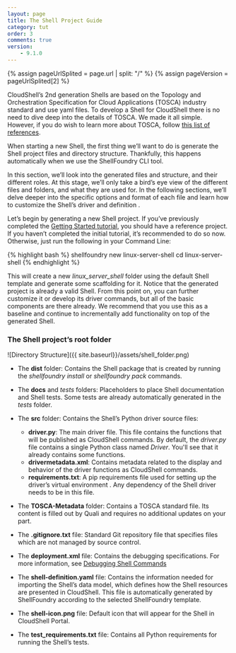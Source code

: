 ```yaml
---
layout: page
title: The Shell Project Guide
category: tut
order: 3
comments: true
version:
    - 9.1.0
---
```


{% assign pageUrlSplited = page.url | split: "/" %}
{% assign pageVersion = pageUrlSplited[2] %}

CloudShell’s 2nd generation Shells are based on the Topology and Orchestration Specification for Cloud Applications (TOSCA) industry standard and use yaml files. To develop a Shell for CloudShell there is no need to dive deep into the details of TOSCA. We made it all simple. However, if you do wish to learn more about TOSCA, follow [this list of references](http://docs.oasis-open.org/tosca/TOSCA-Simple-Profile-YAML/v1.0/TOSCA-Simple-Profile-YAML-v1.0.html).


When starting a new Shell, the first thing we’ll want to do is generate the Shell project files and directory structure. Thankfully, this happens automatically when we use the ShellFoundry CLI tool.

In this section, we’ll look into the generated files and structure, and their different roles. At this stage, we’ll only take a bird’s eye view of the different files and folders, and what they are used for. In the following sections, we’ll delve deeper into the specific options and format of each file and learn how to customize the Shell’s driver and definition .

Let’s begin by generating a new Shell project. If you’ve previously completed the [Getting Started tutorial]({{site.baseurl}}/shells/{{pageVersion}}/getting-started.html), you should have a reference project. If you haven’t completed the initial tutorial, it’s recommended to do so now. Otherwise, just run the following in your Command Line:


{% highlight bash %}
shellfoundry new linux-server-shell
cd linux-server-shell
{% endhighlight %}

This will create a new _linux_server_shell_ folder using the default Shell template and generate some scaffolding for it. Notice that the generated project is already a valid Shell. From this point on, you can further customize it or develop its driver commands, but all of the basic components are there already. We recommend that you use this as a baseline and continue to incrementally add functionality on top of the generated Shell.



### The Shell project’s root folder
![Directory Structure]({{ site.baseurl}}/assets/shell_folder.png)

*  The **dist** folder: Contains the Shell package that is created by running the _shellfoundry install_ or _shellfoundry pack_ commands.  

*  The **docs** and *tests* folders: Placeholders to place Shell documentation and Shell tests. Some tests are already automatically generated in the _tests_ folder.

*  The **src** folder: Contains the Shell’s Python driver source files:

    * **driver.py**: The main driver file. This file contains the functions that will be published as CloudShell commands. By default, the _driver.py_ file contains a single Python class named _Driver_. You'll see that it already contains some functions.  
    * **drivermetadata.xml**: Contains metadata related to the display and behavior of the driver functions as CloudShell commands.
    * **requirements.txt**: A pip requirements file used for setting up the driver’s virtual environment . Any dependency of the Shell driver needs to be in this file.

* The **TOSCA-Metadata** folder: Contains a TOSCA standard file. Its content is filled out by Quali and requires no additional updates on your part.

* The **.gitignore.txt** file: Standard Git repository file that specifies files which are not managed by source control.

* The **deployment.xml** file: Contains the debugging specifications. For more information, see [Debugging Shell Commands]({{site.baseurl}}/shells/{{pageVersion}}/debugging-shell-commands.html)

* The **shell-definition.yaml** file: Contains the information needed for importing the Shell’s data model, which defines how the Shell resources are presented in CloudShell. This file is automatically generated by ShellFoundry according to the selected ShellFoundry template.

* The **shell-icon.png** file: Default icon that will appear for the Shell in CloudShell Portal.

* The **test_requirements.txt** file: Contains all Python requirements for running the Shell’s tests.

